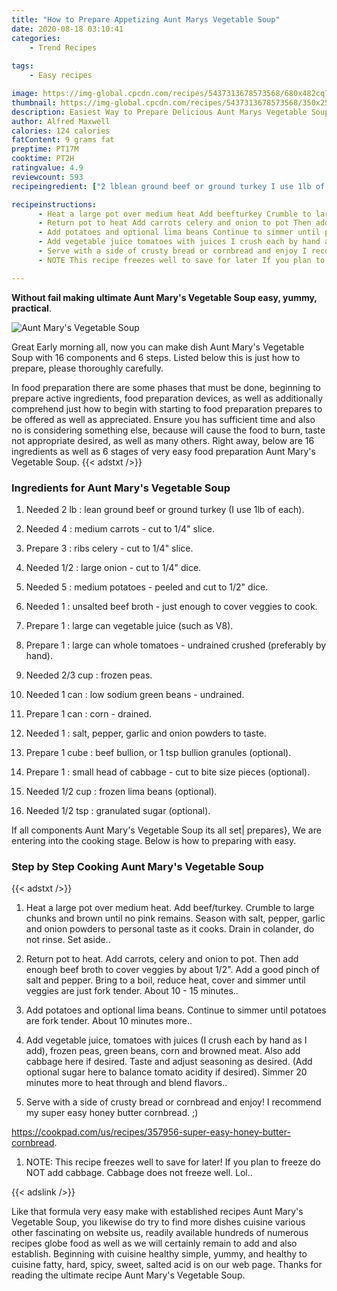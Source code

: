 ```yaml
---
title: "How to Prepare Appetizing Aunt Marys Vegetable Soup"
date: 2020-08-18 03:10:41
categories:
    - Trend Recipes
    
tags:
    - Easy recipes

image: https://img-global.cpcdn.com/recipes/5437313678573568/680x482cq70/aunt-marys-vegetable-soup-recipe-main-photo.jpg
thumbnail: https://img-global.cpcdn.com/recipes/5437313678573568/350x250cq70/aunt-marys-vegetable-soup-recipe-main-photo.jpg
description: Easiest Way to Prepare Delicious Aunt Marys Vegetable Soup with 16 ingredients and 6 stages of easy cooking.
author: Alfred Maxwell
calories: 124 calories
fatContent: 9 grams fat
preptime: PT17M
cooktime: PT2H
ratingvalue: 4.9
reviewcount: 593
recipeingredient: ["2 lblean ground beef or ground turkey I use 1lb of each", "4medium carrots  cut to 14 slice", "3ribs celery  cut to 14 slice", "1/2large onion  cut to 14 dice", "5medium potatoes  peeled and cut to 12 dice", "1unsalted beef broth  just enough to cover veggies to cook", "1large can vegetable juice such as V8", "1large can whole tomatoes  undrained crushed preferably by hand", "2/3 cupfrozen peas", "1 canlow sodium green beans  undrained", "1 cancorn  drained", "1salt pepper garlic and onion powders to taste", "1 cubebeef bullion or 1 tsp bullion granules optional", "1small head of cabbage  cut to bite size pieces optional", "1/2 cupfrozen lima beans optional", "1/2 tspgranulated sugar optional"]

recipeinstructions: 
      - Heat a large pot over medium heat Add beefturkey Crumble to large chunks and brown until no pink remains Season with salt pepper garlic and onion powders to personal taste as it cooks Drain in colander do not rinse Set aside 
      - Return pot to heat Add carrots celery and onion to pot Then add enough beef broth to cover veggies by about 12 Add a good pinch of salt and pepper Bring to a boil reduce heat cover and simmer until veggies are just fork tender About 10  15 minutes 
      - Add potatoes and optional lima beans Continue to simmer until potatoes are fork tender About 10 minutes more 
      - Add vegetable juice tomatoes with juices I crush each by hand as I add frozen peas green beans corn and browned meat Also add cabbage here if desired Taste and adjust seasoning as desired Add optional sugar here to balance tomato acidity if desired Simmer 20 minutes more to heat through and blend flavors 
      - Serve with a side of crusty bread or cornbread and enjoy I recommend my super easy honey butter cornbread httpscookpadcomusrecipes357956supereasyhoneybuttercornbread 
      - NOTE This recipe freezes well to save for later If you plan to freeze do NOT add cabbage Cabbage does not freeze well Lol

---
```




**Without fail making ultimate Aunt Mary&#39;s Vegetable Soup easy, yummy, practical**. 


![Aunt Mary&#39;s Vegetable Soup](https://img-global.cpcdn.com/recipes/5437313678573568/680x482cq70/aunt-marys-vegetable-soup-recipe-main-photo.jpg "Aunt Mary&#39;s Vegetable Soup")




Great Early morning all, now you can make dish Aunt Mary&#39;s Vegetable Soup with 16 components and 6 steps. Listed below this is just how to prepare, please thoroughly carefully.

In food preparation there are some phases that must be done, beginning to prepare active ingredients, food preparation devices, as well as additionally comprehend just how to begin with starting to food preparation prepares to be offered as well as appreciated. Ensure you has sufficient time and also no is considering something else, because will cause the food to burn, taste not appropriate desired, as well as many others. Right away, below are 16 ingredients as well as 6 stages of very easy food preparation Aunt Mary&#39;s Vegetable Soup.
{{< adstxt />}}

### Ingredients for Aunt Mary&#39;s Vegetable Soup


1. Needed 2 lb : lean ground beef or ground turkey (I use 1lb of each).

1. Needed 4 : medium carrots - cut to 1/4&#34; slice.

1. Prepare 3 : ribs celery - cut to 1/4&#34; slice.

1. Needed 1/2 : large onion - cut to 1/4&#34; dice.

1. Needed 5 : medium potatoes - peeled and cut to 1/2&#34; dice.

1. Needed 1 : unsalted beef broth - just enough to cover veggies to cook.

1. Prepare 1 : large can vegetable juice (such as V8).

1. Prepare 1 : large can whole tomatoes - undrained crushed (preferably by hand).

1. Needed 2/3 cup : frozen peas.

1. Needed 1 can : low sodium green beans - undrained.

1. Prepare 1 can : corn - drained.

1. Needed 1 : salt, pepper, garlic and onion powders to taste.

1. Prepare 1 cube : beef bullion, or 1 tsp bullion granules (optional).

1. Prepare 1 : small head of cabbage - cut to bite size pieces (optional).

1. Needed 1/2 cup : frozen lima beans (optional).

1. Needed 1/2 tsp : granulated sugar (optional).



If all components Aunt Mary&#39;s Vegetable Soup its all set| prepares}, We are entering into the cooking stage. Below is how to preparing with easy.

### Step by Step Cooking Aunt Mary&#39;s Vegetable Soup

{{< adstxt />}}


1. Heat a large pot over medium heat. Add beef/turkey. Crumble to large chunks and brown until no pink remains. Season with salt, pepper, garlic and onion powders to personal taste as it cooks. Drain in colander, do not rinse. Set aside..



1. Return pot to heat. Add carrots, celery and onion to pot. Then add enough beef broth to cover veggies by about 1/2&#34;. Add a good pinch of salt and pepper. Bring to a boil, reduce heat, cover and simmer until veggies are just fork tender. About 10 - 15 minutes..



1. Add potatoes and optional lima beans. Continue to simmer until potatoes are fork tender. About 10 minutes more..



1. Add vegetable juice, tomatoes with juices (I crush each by hand as I add), frozen peas, green beans, corn and browned meat. Also add cabbage here if desired. Taste and adjust seasoning as desired. (Add optional sugar here to balance tomato acidity if desired). Simmer 20 minutes more to heat through and blend flavors..



1. Serve with a side of crusty bread or cornbread and enjoy! I recommend my super easy honey butter cornbread. ;)

https://cookpad.com/us/recipes/357956-super-easy-honey-butter-cornbread.



1. NOTE: This recipe freezes well to save for later! If you plan to freeze do NOT add cabbage. Cabbage does not freeze well. Lol..





{{< adslink />}}

Like that formula very easy make with established recipes Aunt Mary&#39;s Vegetable Soup, you likewise do try to find more dishes cuisine various other fascinating on website us, readily available hundreds of numerous recipes globe food as well as we will certainly remain to add and also establish. Beginning with cuisine healthy simple, yummy, and healthy to cuisine fatty, hard, spicy, sweet, salted acid is on our web page. Thanks for reading the ultimate recipe Aunt Mary&#39;s Vegetable Soup.
